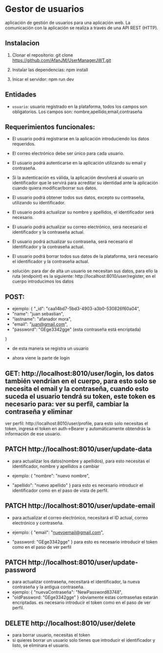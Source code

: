 # Gestor de usuarios
aplicación de gestión de usuarios para una aplicación web. La comunicación con la aplicación se realiza a través de una API REST (HTTP).

## Instalacion

1. Clonar el repositorio:
git clone https://github.com/AfanJM/UserManagerJWT.git

2. Instalar las dependencias:
npm install

3. Inicar el servidor:
npm run dev


## Entidades

- `usuario`: usuario registrado en la plataforma, todos los campos son obligatorios. Los campos son:
nombre,apellido,email,contraseña

## Requerimientos funcionales:

- El usuario podrá registrarse en la aplicación introduciendo los datos requeridos.

- El correo electrónico debe ser único para cada usuario.

- El usuario podrá autenticarse en la aplicación utilizando su email y contraseña.

- Si la autenticación es válida, la aplicación devolverá al usuario un identificador que le servirá para acreditar su identidad ante la aplicación cuando quiera modificar/borrar sus datos.

- El usuario podrá obtener todos sus datos, excepto su contraseña, utilizando su identificador.

- El usuario podrá actualizar su nombre y apellidos, el identificador será necesario.

- El usuario podrá actualizar su correo electrónico, será necesario el identificador y la contraseña actual.

- El usuario podrá actualizar su contraseña, será necesario el identificador y la contraseña actual.

- El usuario podrá borrar todos sus datos de la plataforma, será necesario el identificador y la contraseña actual.

- solución: para dar de alta un usuario se necesitan sus datos, para ello la ruta (endpoint) es la siguiente: http://localhost:8010/user/register, en el cuerpo introducimos los datos

## POST:

- ejemplo: { "_id": "caa14bd7-5bd3-4903-a3b0-530826f60a04", 
- "name": "juan sebastian", 
- "lastname": "afanador mora", 
- "email": "juan@gmail.com", 
- "password": "GEge3342gge" (esta contraseña está encriptada)

} 
- de esta manera se registra un usuario

- ahora viene la parte de login

## GET: http://localhost:8010/user/login, los datos también vendrían en el cuerpo, para esto solo se necesita el email y la contraseña, cuando esto suceda el usuario tendrá su token, este token es necesario para: ver su perfil, cambiar la contraseña y eliminar
ver perfil: http://localhost:8010/user/profile, para esto solo necesitas el token, ingresa el token en auth->Bearer y automáticamente obtendrás la información de ese usuario.

## PATCH http://localhost:8010/user/update-data
- para actualizar los datos(nombre y apellidos), para esto necesitas el identificador, nombre y apellidos a cambiar

-  ejemplo: { "nombre": "nuevo nombre", 
-  "apellido": "nuevo apellido" 
}
para esto es necesario introducir el identificador como en el paso de vista de perfil.

## PATCH http://localhost:8010/user/update-email
- para actualizar el correo electrónico, necesitará el ID actual, correo electrónico y contraseña.

- ejemplo: { "email": "nuevoemail@gmail.com",
-  "password: "GEge3342gge" 
} 
para esto es necesario introducir el token como en el paso de ver perfil

## PATCH http://localhost:8010/user/update-password
- para actualizar contraseña, necesitará el identificador, la nueva contraseña y la antigua contraseña.
- ejemplo: { "nuevaContraseña": "NewPassword83748", 
-  "oldPassword: "GEge3342gge"
}
obviamente estas contraseñas estarán encriptadas. es necesario introducir el token como en el paso de ver perfil.


## DELETE http://localhost:8010/user/delete 
- para borrar usuario, necesitas el token
- si quieres borrar un usuario solo tienes que introducir el identificador y listo, se eliminara el usuario.
